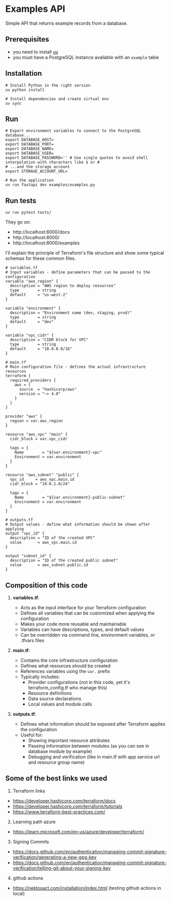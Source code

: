 # Examples API

Simple API that returns example records from a database.

## Prerequisites

- you need to install [uv](https://docs.astral.sh/uv/guides/install-python/)
- you must have a PostgreSQL instance available with an `example` table

## Installation

```shell
# Install Python in the right version
uv python install

# Install dependencies and create virtual env
uv sync
```

## Run

```shell
# Export environment variables to connect to the PostgreSQL database...
export DATABASE_HOST=
export DATABASE_PORT=
export DATABASE_NAME=
export DATABASE_USER=
export DATABASE_PASSWORD='' # Use single quotes to avoid shell interpolation with characters like $ or #
# ...and the storage account
export STORAGE_ACCOUNT_URL=

# Run the application
uv run fastapi dev examples/examples.py
```

## Run tests

```
uv run pytest tests/
```

They go on:

- http://localhost:8000/docs
- http://localhost:8000/
- http://localhost:8000/examples


I'll explain the principle of Terraform's file structure and show some typical schemas for these common files.



```hcl
# variables.tf
# Input variables - define parameters that can be passed to the configuration
variable "aws_region" {
  description = "AWS region to deploy resources"
  type        = string
  default     = "us-west-2"
}

variable "environment" {
  description = "Environment name (dev, staging, prod)"
  type        = string
  default     = "dev"
}

variable "vpc_cidr" {
  description = "CIDR block for VPC"
  type        = string
  default     = "10.0.0.0/16"
}

# main.tf
# Main configuration file - defines the actual infrastructure resources
terraform {
  required_providers {
    aws = {
      source  = "hashicorp/aws"
      version = "~> 4.0"
    }
  }
}

provider "aws" {
  region = var.aws_region
}

resource "aws_vpc" "main" {
  cidr_block = var.vpc_cidr
  
  tags = {
    Name        = "${var.environment}-vpc"
    Environment = var.environment
  }
}

resource "aws_subnet" "public" {
  vpc_id     = aws_vpc.main.id
  cidr_block = "10.0.1.0/24"

  tags = {
    Name        = "${var.environment}-public-subnet"
    Environment = var.environment
  }
}

# outputs.tf
# Output values - define what information should be shown after applying
output "vpc_id" {
  description = "ID of the created VPC"
  value       = aws_vpc.main.id
}

output "subnet_id" {
  description = "ID of the created public subnet"
  value       = aws_subnet.public.id
}

```
## Composition of this code

1. **variables.tf**:
   - Acts as the input interface for your Terraform configuration
   - Defines all variables that can be customized when applying the configuration
   - Makes your code more reusable and maintainable
   - Variables can have descriptions, types, and default values
   - Can be overridden via command line, environment variables, or .tfvars files

2. **main.tf**:
   - Contains the core infrastructure configuration
   - Defines what resources should be created
   - References variables using the `var.` prefix
   - Typically includes:
     - Provider configurations (not in this code, yet it's terraform_config.tf who manage this)
     - Resource definitions
     - Data source declarations
     - Local values and module calls

3. **outputs.tf**:
   - Defines what information should be exposed after Terraform applies the configuration
   - Useful for:
     - Showing important resource attributes
     - Passing information between modules (as you can see in database module by example)
     - Debugging and verification (like in main.tf with app service url and resource group name)

## Some of the best links we used

1. Terraform links
  - https://developer.hashicorp.com/terraform/docs
  - https://developer.hashicorp.com/terraform/tutorials
  - https://www.terraform-best-practices.com/

2. Learning path azure
  - https://learn.microsoft.com/en-us/azure/developer/terraform/

3. Signing Commits
  - https://docs.github.com/en/authentication/managing-commit-signature-verification/generating-a-new-gpg-key
  - https://docs.github.com/en/authentication/managing-commit-signature-verification/telling-git-about-your-signing-key

4. github actions
  - https://nektosact.com/installation/index.html (testing github actions in local)
